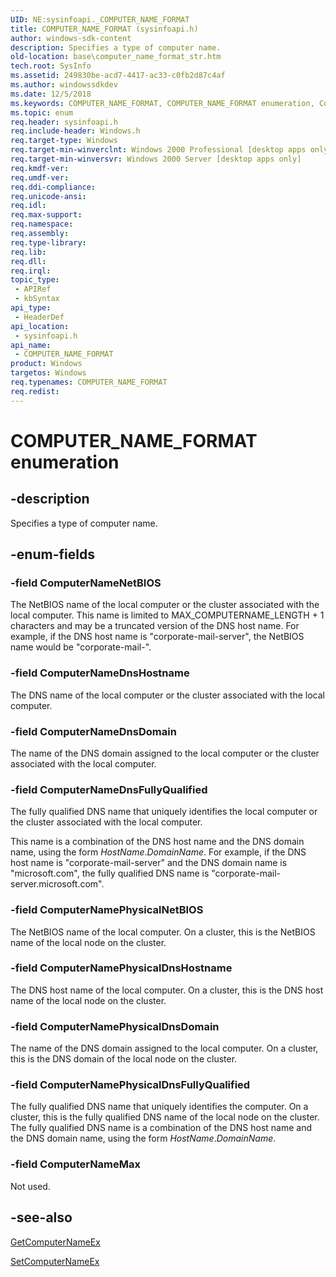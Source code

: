 ```yaml
---
UID: NE:sysinfoapi._COMPUTER_NAME_FORMAT
title: COMPUTER_NAME_FORMAT (sysinfoapi.h)
author: windows-sdk-content
description: Specifies a type of computer name.
old-location: base\computer_name_format_str.htm
tech.root: SysInfo
ms.assetid: 249830be-acd7-4417-ac33-c0fb2d87c4af
ms.author: windowssdkdev
ms.date: 12/5/2018
ms.keywords: COMPUTER_NAME_FORMAT, COMPUTER_NAME_FORMAT enumeration, ComputerNameDnsDomain, ComputerNameDnsFullyQualified, ComputerNameDnsHostname, ComputerNameMax, ComputerNameNetBIOS, ComputerNamePhysicalDnsDomain, ComputerNamePhysicalDnsFullyQualified, ComputerNamePhysicalDnsHostname, ComputerNamePhysicalNetBIOS, _COMPUTER_NAME_FORMAT, _win32_computer_name_format_str, base.computer_name_format_str, sysinfoapi/COMPUTER_NAME_FORMAT, sysinfoapi/ComputerNameDnsDomain, sysinfoapi/ComputerNameDnsFullyQualified, sysinfoapi/ComputerNameDnsHostname, sysinfoapi/ComputerNameMax, sysinfoapi/ComputerNameNetBIOS, sysinfoapi/ComputerNamePhysicalDnsDomain, sysinfoapi/ComputerNamePhysicalDnsFullyQualified, sysinfoapi/ComputerNamePhysicalDnsHostname, sysinfoapi/ComputerNamePhysicalNetBIOS
ms.topic: enum
req.header: sysinfoapi.h
req.include-header: Windows.h
req.target-type: Windows
req.target-min-winverclnt: Windows 2000 Professional [desktop apps only]
req.target-min-winversvr: Windows 2000 Server [desktop apps only]
req.kmdf-ver: 
req.umdf-ver: 
req.ddi-compliance: 
req.unicode-ansi: 
req.idl: 
req.max-support: 
req.namespace: 
req.assembly: 
req.type-library: 
req.lib: 
req.dll: 
req.irql: 
topic_type:
 - APIRef
 - kbSyntax
api_type:
 - HeaderDef
api_location:
 - sysinfoapi.h
api_name:
 - COMPUTER_NAME_FORMAT
product: Windows
targetos: Windows
req.typenames: COMPUTER_NAME_FORMAT
req.redist: 
---
```


# COMPUTER_NAME_FORMAT enumeration


## -description


Specifies a type of computer name.


## -enum-fields




### -field ComputerNameNetBIOS

The NetBIOS name of the local computer or the cluster associated with the local computer. This name is limited to MAX_COMPUTERNAME_LENGTH + 1 characters and may be a truncated version of the DNS host name. For example, if the DNS host name is "corporate-mail-server", the NetBIOS name would be "corporate-mail-".


### -field ComputerNameDnsHostname

The DNS name of the local computer or the cluster associated with the local computer.


### -field ComputerNameDnsDomain

The name of the DNS domain assigned to the local computer or the cluster associated with the local computer.


### -field ComputerNameDnsFullyQualified

The fully qualified DNS name that uniquely identifies the local computer or the cluster associated with the local computer. 




This name is a combination of the DNS host name and the DNS domain name, using the form <i>HostName</i>.<i>DomainName</i>. For example, if the DNS host name is "corporate-mail-server" and the DNS domain name is "microsoft.com", the fully qualified DNS name is "corporate-mail-server.microsoft.com".


### -field ComputerNamePhysicalNetBIOS

The NetBIOS name of the local computer. On a cluster, this is the NetBIOS name of the local node on the cluster.


### -field ComputerNamePhysicalDnsHostname

The DNS host name of the local computer. On a cluster, this is the DNS host name of the local node on the cluster.


### -field ComputerNamePhysicalDnsDomain

The name of the DNS domain assigned to the local computer. On a cluster, this is the DNS domain of the local node on the cluster.


### -field ComputerNamePhysicalDnsFullyQualified

The fully qualified DNS name that uniquely identifies the computer. On a cluster, this is the fully qualified DNS name of the local node on the cluster. The fully qualified DNS name is a combination of the DNS host name and the DNS domain name, using the form <i>HostName</i>.<i>DomainName</i>.


### -field ComputerNameMax

Not used.


## -see-also




<a href="https://msdn.microsoft.com/eae3f75d-7ec7-42ae-b207-e3ebaa33346e">GetComputerNameEx</a>



<a href="https://msdn.microsoft.com/12163456-770c-4f9e-9261-a6ea5f2cd93a">SetComputerNameEx</a>
 

 

